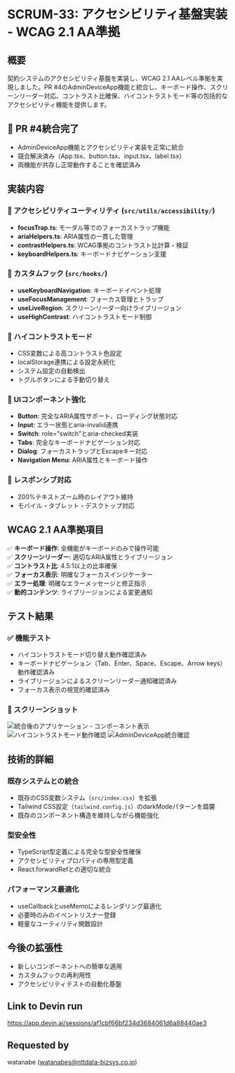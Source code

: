 # SCRUM-33: アクセシビリティ基盤実装 - WCAG 2.1 AA準拠

## 概要
契約システムのアクセシビリティ基盤を実装し、WCAG 2.1 AAレベル準拠を実現しました。PR #4のAdminDeviceApp機能と統合し、キーボード操作、スクリーンリーダー対応、コントラスト比確保、ハイコントラストモード等の包括的なアクセシビリティ機能を提供します。

## 🔄 PR #4統合完了
- AdminDeviceApp機能とアクセシビリティ実装を正常に統合
- 競合解決済み（App.tsx、button.tsx、input.tsx、label.tsx）
- 両機能が共存し正常動作することを確認済み

## 実装内容

### 🔧 アクセシビリティユーティリティ (`src/utils/accessibility/`)
- **focusTrap.ts**: モーダル等でのフォーカストラップ機能
- **ariaHelpers.ts**: ARIA属性の一貫した管理
- **contrastHelpers.ts**: WCAG準拠のコントラスト比計算・検証
- **keyboardHelpers.ts**: キーボードナビゲーション支援

### 🎣 カスタムフック (`src/hooks/`)
- **useKeyboardNavigation**: キーボードイベント処理
- **useFocusManagement**: フォーカス管理とトラップ
- **useLiveRegion**: スクリーンリーダー向けライブリージョン
- **useHighContrast**: ハイコントラストモード制御

### 🎨 ハイコントラストモード
- CSS変数による高コントラスト色設定
- localStorage連携による設定永続化
- システム設定の自動検出
- トグルボタンによる手動切り替え

### 🧩 UIコンポーネント強化
- **Button**: 完全なARIA属性サポート、ローディング状態対応
- **Input**: エラー状態とaria-invalid連携
- **Switch**: role="switch"とaria-checked実装
- **Tabs**: 完全なキーボードナビゲーション対応
- **Dialog**: フォーカストラップとEscapeキー対応
- **Navigation Menu**: ARIA属性とキーボード操作

### 📱 レスポンシブ対応
- 200%テキストズーム時のレイアウト維持
- モバイル・タブレット・デスクトップ対応

## WCAG 2.1 AA準拠項目

✅ **キーボード操作**: 全機能がキーボードのみで操作可能  
✅ **スクリーンリーダー**: 適切なARIA属性とライブリージョン  
✅ **コントラスト比**: 4.5:1以上の比率確保  
✅ **フォーカス表示**: 明確なフォーカスインジケーター  
✅ **エラー処理**: 明確なエラーメッセージと修正指示  
✅ **動的コンテンツ**: ライブリージョンによる変更通知  

## テスト結果

### ✅ 機能テスト
- ハイコントラストモード切り替え動作確認済み
- キーボードナビゲーション（Tab、Enter、Space、Escape、Arrow keys）動作確認済み
- ライブリージョンによるスクリーンリーダー通知確認済み
- フォーカス表示の視覚的確認済み

### 📸 スクリーンショット
![統合後のアプリケーション - コンポーネント表示](/home/ubuntu/screenshots/localhost_5173_023445.png)
![ハイコントラストモード動作確認](/home/ubuntu/screenshots/localhost_5173_023500.png)
![AdminDeviceApp統合確認](/home/ubuntu/screenshots/localhost_5173_023508.png)

## 技術的詳細

### 既存システムとの統合
- 既存のCSS変数システム（`src/index.css`）を拡張
- Tailwind CSS設定（`tailwind.config.js`）のdarkModeパターンを踏襲
- 既存のコンポーネント構造を維持しながら機能強化

### 型安全性
- TypeScript型定義による完全な型安全性確保
- アクセシビリティプロパティの専用型定義
- React.forwardRefとの適切な統合

### パフォーマンス最適化
- useCallbackとuseMemoによるレンダリング最適化
- 必要時のみのイベントリスナー登録
- 軽量なユーティリティ関数設計

## 今後の拡張性
- 新しいコンポーネントへの簡単な適用
- カスタムフックの再利用性
- アクセシビリティテストの自動化基盤

## Link to Devin run
https://app.devin.ai/sessions/af1cbf66bf234d3684061d6a88440ae3

## Requested by
watanabe (watanabes@nttdata-bizsys.co.jp)
